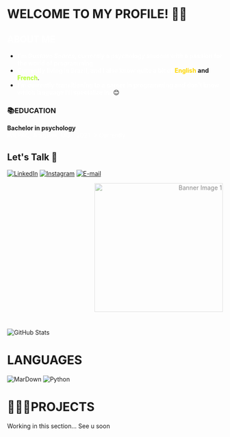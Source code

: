# WELCOME TO MY PROFILE! 👋🏻


## <span style="color:rgb(255, 255, 255);">ABOUT ME</span>

- <span style="color:rgb(255, 255, 255);"> **I'm *Gustavo Soares*, currently a psychology student with a passion for the world of programming**</span>
- <span style="color:rgb(255, 255, 255);"> **Currently living in Brazil, and I also know quite a bit of** </span> <span style="color: #FFD700;">**English**</span> **and** <span style="color:rgb(181, 255, 45);">**French**</span>.
- <span style="color:rgb(255, 255, 255);">**I’m currently transitioning to a career in programming and don’t know which language I’ll specialize in.**</span> 😊

### 📚EDUCATION

**Bachelor in psychology**  
<span style="color:rgb(255, 255, 255);">IMEPAC, Araguari, MG - 2021 -> Currently</span>

## Let's Talk 🤝

[comment]: Aqui_Organizo_Minhas_Redes_Sociais#

[![LinkedIn](https://img.shields.io/badge/LinkedIn-8f0be4?style=for-the-badge&logo=linkedin&logoColor=white)](https://www.linkedin.com/in/gustavo-soares-945751263/)
[![Instagram](https://img.shields.io/badge/-Instagram-6b08ab?style=for-the-badge&logo=instagram&logoColor=white)](https://www.instagram.com/gutsoaris/)
[![E-mail](https://img.shields.io/badge/Email-59078e?style=for-the-badge&logo=gmail&logoColor=red)](mailto:fnxktc@gmail.com)

 [comment]: Ajeitando_A_Imagem#


<div style="text-align: right;">
    <img src="https://user-images.githubusercontent.com/97471199/230774187-e482399b-492c-4c17-a831-0314bf90526e.png" width="300" alt="Banner Image 1" style="opacity: 0.5;">
</div>
 
 #

![GitHub Stats](https://github-readme-stats.vercel.app/api?username=Goustti&theme=transparent&bg_color=6b08ab15&border_color=FFFF&show_icons=true&icon_color=FFFF&title_color=FFFF&text_color=FFFF)

# LANGUAGES

![MarDown](https://camo.githubusercontent.com/836e0b69e70e4620ddeae99dc99913f5ccbc7cfff6e854587f0d9a6512ce996d/68747470733a2f2f696d672e736869656c64732e696f2f62616467652f6d61726b646f776e2d2532333030303030302e7376673f7374796c653d666f722d7468652d6261646765266c6f676f3d6d61726b646f776e266c6f676f436f6c6f723d7768697465)
![Python](https://camo.githubusercontent.com/0d0779a129f1dcf6c31613b701fe0646fd4e4d2ed2a7cbd61b27fd5514baa938/68747470733a2f2f696d672e736869656c64732e696f2f62616467652f707974686f6e2d3336373041303f7374796c653d666f722d7468652d6261646765266c6f676f3d707974686f6e266c6f676f436f6c6f723d666664643534)


# 👨🏻‍💻PROJECTS
Working in this section... See u soon 










